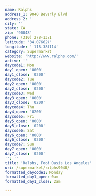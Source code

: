 ```yaml
---
name: Ralphs
address_1: 9040 Beverly Blvd
address_2: ''
city: ''
state: CA
zip: '90048'
phone: (310) 278-1351
latitude: '34.076629'
longitude: '-118.389114'
category: Supermarket
website: 'http://www.ralphs.com/'
active: ''
daycode1: Mon
day1_open: '0000'
day1_close: '0200'
daycode2: Tue
day2_open: '0000'
day2_close: '0200'
daycode3: Wed
day3_open: '0000'
day3_close: '0200'
daycode4: Thu
day4_open: '0200'
daycode5: Fri
day5_open: '0000'
day5_close: '0200'
daycode6: Sat
day6_open: '0000'
day6_close: '0200'
daycode7: Sun
day7_open: '0000'
day7_close: '0200'
'': ''
title: 'Ralphs, Food Oasis Los Angeles'
uri: /supermarket/ralphs9040/
formatted_daycode1: Monday
formatted_day1_open: 0am
formatted_day1_close: 2am

---
```

